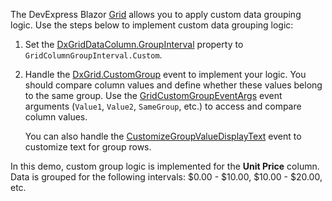 The DevExpress Blazor [Grid](https://docs.devexpress.com/Blazor/DevExpress.Blazor.DxGrid) allows you to apply custom data grouping logic. Use the steps below to implement custom data grouping logic:

1. Set the [DxGridDataColumn.GroupInterval](https://docs.devexpress.com/Blazor/DevExpress.Blazor.DxGridDataColumn.GroupInterval) property to `GridColumnGroupInterval.Custom`. 
2. Handle the [DxGrid.CustomGroup](https://docs.devexpress.com/Blazor/DevExpress.Blazor.DxGrid.CustomGroup) event to implement your logic. You should compare column values and define whether these values belong to the same group. Use the [GridCustomGroupEventArgs](https://docs.devexpress.com/Blazor/DevExpress.Blazor.GridCustomGroupEventArgs) event arguments (`Value1`, `Value2`, `SameGroup`, etc.) to access and compare column values. 
   
   You can also handle the [CustomizeGroupValueDisplayText](https://docs.devexpress.com/Blazor/DevExpress.Blazor.DxGrid.CustomizeGroupValueDisplayText) event to customize text for group rows. 

In this demo, custom group logic is implemented for the **Unit Price** column. Data is grouped for the following intervals: $0.00 - $10.00, $10.00 - $20.00, etc.  
